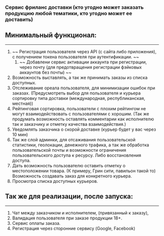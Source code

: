 ### Сервис фриланс доставки (кто угодно может заказать продукцию любой тематики, кто угодно может ее доставить)

## **Минимальный функционал:**
___
1. ~~ Регистрация пользователя через API (с сайта либо приложения), с получением токена пользователя при аутентификации. ~~
    1. ~~ Добавлени сервис активации аккаунта при регистрации, через почту (для предотвращения регистрации фэйковых аккаунтов без почты) ~~
2. Возможность выставлять, а так же принимать заказы из списка доступных.
3. Отслеживание ореала пользователя, для минимизации ошибок при заказах. 
(Предусмотреть выбор для пользователя и курьера сортировку типа доставки (международная, республиканская, местная))
4. Рейтинговая сортировка, пользователи с плохим рейтингом не могут взаимодействовать с пользователями с хорошим. (Так же продумать возможность оставлять комментарии как исполнителю так и заказчику и отметку качества взаимодействия.)
5. Уведомлять заказчика о скорой доставке (курьер будет у вас через 10 мин)
6. Так же слой админки, для отсаживания пользовательской статистики, геолокации, денежного трафика, а так же обработка пользовательской почты и возможности ограничения пользовательского доступа к ресурсу. Либо восстановления доступа.
7. Дать возможность пользователю оставить отметку о местоположении товара. (К примеру, Грин сити, павильон такой то)
Возможность создавать заказ для конкретного курьера. 
8. Просмотра списка доступных курьеров.


## **Так же для реализации, после запуска:**
___
1. Чат между заказчиком и исполнителем, (привязанный к заказу),
2. Валидация пользователя при заказе продукции 18+.
3. Сервис оплаты заказа.
4. Регистрация через сторонние сервису (Google, Facebook)